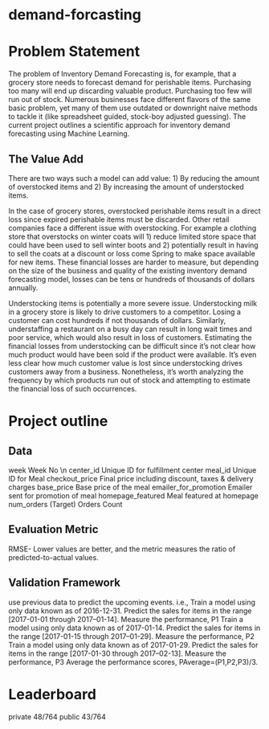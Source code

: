 # demand-forcasting
# Problem Statement
The problem of Inventory Demand Forecasting is, for example, that a grocery store needs to forecast demand for perishable items. Purchasing too many will end up discarding valuable product. Purchasing too few will run out of stock. Numerous businesses face different flavors of the same basic problem, yet many of them use outdated or downright naive methods to tackle it (like spreadsheet guided, stock-boy adjusted guessing). The current project outlines a scientific approach for inventory demand forecasting using Machine Learning.
## The Value Add
There are two ways such a model can add value: 1) By reducing the amount of overstocked items and 2) By increasing the amount of understocked items.

In the case of grocery stores, overstocked perishable items result in a direct loss since expired perishable items must be discarded. Other retail companies face a different issue with overstocking. For example a clothing store that overstocks on winter coats will 1) reduce limited store space that could have been used to sell winter boots and 2) potentially result in having to sell the coats at a discount or loss come Spring to make space available for new items. These financial losses are harder to measure, but depending on the size of the business and quality of the existing inventory demand forecasting model, losses can be tens or hundreds of thousands of dollars annually.

Understocking items is potentially a more severe issue. Understocking milk in a grocery store is likely to drive customers to a competitor. Losing a customer can cost hundreds if not thousands of dollars. Similarly, understaffing a restaurant on a busy day can result in long wait times and poor service, which would also result in loss of customers. Estimating the financial losses from understocking can be difficult since it’s not clear how much product would have been sold if the product were available. It’s even less clear how much customer value is lost since understocking drives customers away from a business. Nonetheless, it’s worth analyzing the frequency by which products run out of stock and attempting to estimate the financial loss of such occurrences.

# Project outline
## Data 
week	Week No \n
center_id	Unique ID for fulfillment center
meal_id	Unique ID for Meal
checkout_price	Final price including discount, taxes & delivery charges
base_price	Base price of the meal
emailer_for_promotion	Emailer sent for promotion of meal
homepage_featured	Meal featured at homepage
num_orders	(Target) Orders Count

## Evaluation Metric
RMSE- Lower values are better, and the metric measures the ratio of predicted-to-actual values. 
## Validation Framework
use previous data to predict the upcoming events. i.e.,
Train a model using only data known as of 2016-12-31. Predict the sales for items in the range [2017-01-01 through 2017–01-14]. Measure the performance, P1
Train a model using only data known as of 2017-01-14. Predict the sales for items in the range [2017-01-15 through 2017–01-29]. Measure the performance, P2
Train a model using only data known as of 2017-01-29. Predict the sales for items in the range [2017-01-30 through 2017–02-13]. Measure the performance, P3
Average the performance scores, PAverage=(P1,P2,P3)/3.

# Leaderboard
private 48/764
public 43/764
